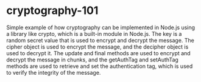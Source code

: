 # cryptography-101
Simple example of how cryptography can be implemented in Node.js using a library like crypto, which is a built-in module in Node.js. The key is a random secret value that is used to encrypt and decrypt the message. The cipher object is used to encrypt the message, and the decipher object is used to decrypt it.  The update and final methods are used to encrypt and decrypt the message in chunks, and the getAuthTag and setAuthTag methods are used to retrieve and set the authentication tag, which is used to verify the integrity of the message.
